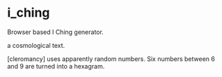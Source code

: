 # i_ching
Browser based I Ching generator.  

a cosmological text.

[cleromancy] uses apparently random numbers. Six numbers between 6 and 9 are turned into a hexagram.
